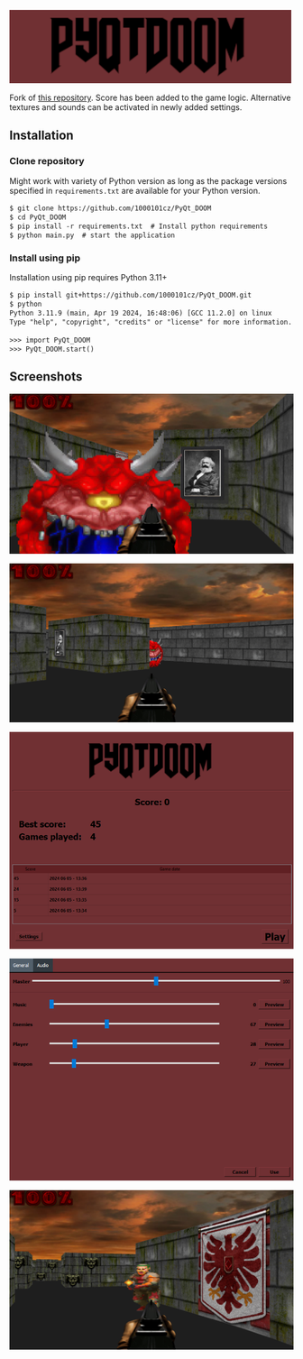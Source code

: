 ![Alt text](PyQt_DOOM/logo_menu.png)

Fork of [this repository](https://github.com/StanislavPetrovV/DOOM-style-Game). Score has been added to the game logic. Alternative textures and sounds can be activated in newly added settings. 

<h2>Installation</h2>

<h3>Clone repository</h3>

Might work with variety of Python version as long as the package versions specified in `requirements.txt` are available for your Python version.

```
$ git clone https://github.com/1000101cz/PyQt_DOOM
$ cd PyQt_DOOM
$ pip install -r requirements.txt  # Install python requirements
$ python main.py  # start the application
```

<h3>Install using pip</h3>

Installation using pip requires Python 3.11+

```
$ pip install git+https://github.com/1000101cz/PyQt_DOOM.git 
$ python
Python 3.11.9 (main, Apr 19 2024, 16:48:06) [GCC 11.2.0] on linux
Type "help", "copyright", "credits" or "license" for more information.

>>> import PyQt_DOOM
>>> PyQt_DOOM.start()
```

<h2>Screenshots</h2>

![Alt text](screenshots/Screenshot1.png)

![Alt text](screenshots/Screenshot2.png)

![Alt text](screenshots/Screenshot3.png)

![Alt text](screenshots/Screenshot4.png)

![Alt text](screenshots/Screenshot5.png)